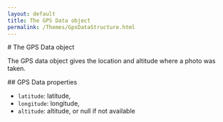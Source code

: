 ```yaml
---
layout: default
title: The GPS Data object
permalink: /Themes/GpsDataStructure.html
---
```

# The GPS Data object

The GPS data object gives the location and altitude where a photo was taken.

## GPS Data properties

* `latitude`: latitude,
* `longitude`: longitude,
* `altitude`: altitude, or null if not available
